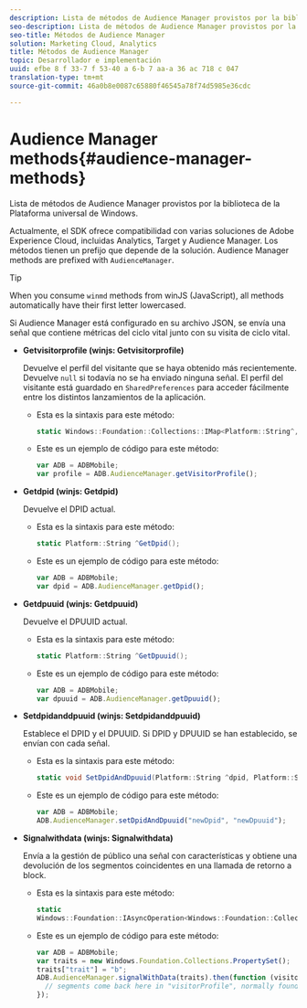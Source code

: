 ```yaml
---
description: Lista de métodos de Audience Manager provistos por la biblioteca de la Plataforma universal de Windows.
seo-description: Lista de métodos de Audience Manager provistos por la biblioteca de la Plataforma universal de Windows.
seo-title: Métodos de Audience Manager
solution: Marketing Cloud, Analytics
title: Métodos de Audience Manager
topic: Desarrollador e implementación
uuid: efbe 8 f 33-7 f 53-40 a 6-b 7 aa-a 36 ac 718 c 047
translation-type: tm+mt
source-git-commit: 46a0b8e0087c65880f46545a78f74d5985e36cdc

---
```



# Audience Manager methods{#audience-manager-methods}

Lista de métodos de Audience Manager provistos por la biblioteca de la Plataforma universal de Windows.

Actualmente, el SDK ofrece compatibilidad con varias soluciones de Adobe Experience Cloud, incluidas Analytics, Target y Audience Manager. Los métodos tienen un prefijo que depende de la solución. Audience Manager methods are prefixed with `AudienceManager`.

>[!TIP]
>
>When you consume `winmd` methods from winJS (JavaScript), all methods automatically have their first letter lowercased.

Si Audience Manager está configurado en su archivo JSON, se envía una señal que contiene métricas del ciclo vital junto con su visita de ciclo vital.

* **Getvisitorprofile (winjs: Getvisitorprofile)**

   Devuelve el perfil del visitante que se haya obtenido más recientemente. Devuelve `null` si todavía no se ha enviado ninguna señal. El perfil del visitante está guardado en `SharedPreferences` para acceder fácilmente entre los distintos lanzamientos de la aplicación.

   * Esta es la sintaxis para este método:

      ```csharp
      static Windows::Foundation::Collections::IMap<Platform::String^,Platform::Object^> ^GetVisitorProfile();
      ```

   * Este es un ejemplo de código para este método:

      ```js
      var ADB = ADBMobile; 
      var profile = ADB.AudienceManager.getVisitorProfile();
      ```

* **Getdpid (winjs: Getdpid)**

   Devuelve el DPID actual.

   * Esta es la sintaxis para este método:

      ```csharp
      static Platform::String ^GetDpid();
      ```

   * Este es un ejemplo de código para este método:

      ```js
      var ADB = ADBMobile;
      var dpid = ADB.AudienceManager.getDpid(); 
      ```

* **Getdpuuid (winjs: Getdpuuid)**

   Devuelve el DPUUID actual.

   * Esta es la sintaxis para este método:

      ```csharp
      static Platform::String ^GetDpuuid();
      ```

   * Este es un ejemplo de código para este método:

      ```js
      var ADB = ADBMobile; 
      var dpuuid = ADB.AudienceManager.getDpuuid();
      ```

* **Setdpidanddpuuid (winjs: Setdpidanddpuuid)**

   Establece el DPID y el DPUUID. Si DPID y DPUUID se han establecido, se envían con cada señal.

   * Esta es la sintaxis para este método:

      ```csharp
      static void SetDpidAndDpuuid(Platform::String ^dpid, Platform::String ^dpuuid);
      ```

   * Este es un ejemplo de código para este método:

      ```js
      var ADB = ADBMobile; 
      ADB.AudienceManager.setDpidAndDpuuid("newDpid", "newDpuuid");
      ```

* **Signalwithdata (winjs: Signalwithdata)**

   Envía a la gestión de público una señal con características y obtiene una devolución de los segmentos coincidentes en una llamada de retorno a block.

   * Esta es la sintaxis para este método:

      ```csharp
      static 
      Windows::Foundation::IAsyncOperation<Windows::Foundation::Collections::IMap<Platform::String^, Platform::Object^> ^> ^SignalWithData(Windows::Foundation::Collections::IMap<Platform::String^,Platform::Object> ^data);
      ```

   * Este es un ejemplo de código para este método:

      ```js
      var ADB = ADBMobile;
      var traits = new Windows.Foundation.Collections.PropertySet(); 
      traits["trait"] = "b";
      ADB.AudienceManager.signalWithData(traits).then(function (visitorProfile) { 
        // segments come back here in "visitorProfile", normally found in the "segs" object of your json 
      }); 
      
